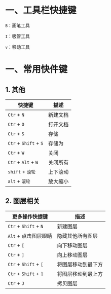 # 一、工具栏快捷键

`B`：画笔工具

`I`：吸管工具

`v`：移动工具



# 一、常用快件键

## 1. 其他

| 快捷键                | 描述     |
| --------------------- | -------- |
| `Ctr` + `N`           | 新建文档 |
| `Ctr` + `O`           | 打开文档 |
| `Ctr` + `S`           | 存储     |
| `Ctr` + `Shift` + `S` | 存储为   |
| `Ctr` + `W`           | 关闭     |
| `Ctr` + `Alt` + `W`   | 关闭所有 |
| `shift` + `滚轮`      | 上下滚动 |
| `alt` + `滚轮`        | 放大缩小 |

## 2. 图层相关

| 更多操作快捷键        | 描述               |
| --------------------- | ------------------ |
| `Ctr` + `Shift` + `N` | 新建图层           |
| `Alt` + 点击图层眼睛  | 隐藏其他所有图层   |
| `Ctr` + `[`           | 向下移动图层       |
| `Ctr` + `]`           | 向上移动图层       |
| `Ctr` + `Shift` + `[` | 将图层移动到最下方 |
| `Ctr` + `Shift` + `]` | 将图层移动到最上方 |
| `Ctr` + `J`           | 拷贝图层           |

